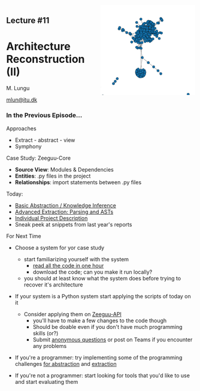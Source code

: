 <img src="images/first_cluster.png" width="50%" style="float:right"/>


## Lecture #11

# Architecture Reconstruction (II) 

M. Lungu 

mlun@itu.dk


### In the Previous Episode...


Approaches
- Extract - abstract - view
- Symphony 


Case Study: Zeeguu-Core
  - **Source View**: Modules & Dependencies
  - **Entities**: .py files in the project
  - **Relationships**: import statements between .py files

Today: 
- [Basic Abstraction / Knowledge Inference](Basic_Abstraction.ipynb)
- [Advanced Extraction: Parsing and ASTs](Advanced_Dependency_Extraction.ipynb)
- [Individual Project Description](https://docs.google.com/document/d/10bTyUS4ZocReS3j2AxHak_-rBh_Yv_0NM6XDQrt0YkY/edit#)
- Sneak peek at snippets from last year's reports



For Next Time
- Choose a system for yor case study
  - start familiarizing yourself with the system
    - [read all the code in one hour](https://eng.libretexts.org/Bookshelves/Computer_Science/Book%3A_Object-Oriented_Reengineering_Patterns_(Demeyer_Ducasse_and_Nierstrasz)/03%3A_First_Contact/3.03%3A_Read_all_the_Code_in_One_Hour)
    - download the code; can you make it run locally?
  - you should at least know what the system does before trying to recover it's architecture
  

- If your system is a Python system start applying the scripts of today on it
  - Consider applying them on [Zeeguu-API](https://github.com/zeeguu-ecosystem/Zeeguu-API) 
    - you'll have to make a few changes to the code though
    - Should be doable even if you don't have much programming skills (or?)
    - Submit [anonymous questions](https://docs.google.com/forms/d/e/1FAIpQLSeAyKO1WUYn9W9-ZN3UrPU2ScEkI0a6fKZsNMHmtuLUb6RHAg/viewform) or post on Teams if you encounter any problems 


- If you're a programmer: try implementing some of the programming challenges [for abstraction](Basic_Abstraction.ipynb#Programming-Challenges) and [extraction](Advanced_Dependency_Extraction.ipynb#Programming-Challenge)
- If you're not a programmer: start looking for tools that you'd like to use and start evaluating them



```python

```
